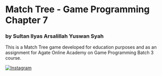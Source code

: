 # Match Tree - Game Programming Chapter 7
### by Sultan Ilyas Arsalillah Yuswan Syah


This is a Match Tree game developed for education purposes and as an assignment for Agate Online Academy on Game Programming Batch 3 course.



[![Instagram](https://img.shields.io/badge/instagram-%23E4405F.svg?&style=for-the-badge&logo=instagram&logoColor=white)](https://www.instagram.com/larsspawn/)
